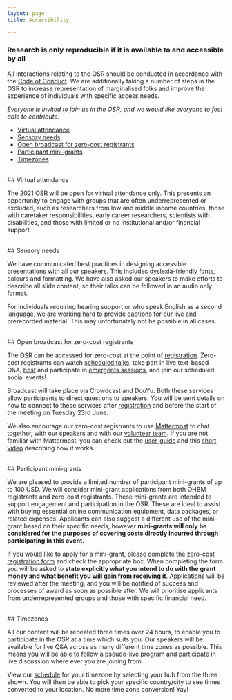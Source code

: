 ```yaml
---
layout: page
title: Accessibility

---
```


### Research is only reproducible if it is available to and accessible by all

<!--img align="right" src="../img/undraw_enter_uhqk.png" alt="future" width="40%"-->

All interactions relating to the OSR should be conducted in accordance with the <a href="https://www.humanbrainmapping.org/i4a/pages/index.cfm?pageid=3846">Code of Conduct</a>. We are additionally taking a number of steps in the OSR to increase representation of marginalised folks and improve the experience of individuals with specific access needs.

*Everyone is invited to join us in the OSR, and we would like everyone to feel able to contribute.*

- [Virtual attendance](#virtual)
- [Sensory needs](#sensory)
- [Open broadcast for zero-cost registrants](#zero-cost)
- [Participant mini-grants](#mini-grants)
- [Timezones](#timezones)

<div id="virtual"></div>
<br>
## Virtual attendance

The 2021 OSR will be open for virtual attendance only. This presents an opportunity to engage with groups that are often underrepresented or excluded,  such as researchers from low and middle income countries, those with caretaker responsibilities, early career researchers, scientists with disabilities, and those with limited or no institutional and/or financial support.

<div id="sensory"></div>
<br>
## Sensory needs

We have communicated best practices in designing accessible presentations with all our speakers. This includes dyslexia-friendly fonts, colours and formatting. We have also asked our speakers to make efforts to describe all slide content, so their talks can be followed in an audio only format.

For individuals requiring hearing support or who speak English as a second language, we are working hard to provide captions for our live and prerecorded material. This may unfortunately not be possible in all cases.

<div id="zero-cost"></div>
<br>
## Open broadcast for zero-cost registrants

The OSR can be accessed for zero-cost at the point of [registration](register.md). Zero-cost registrants can watch [scheduled talks](schedule.html), take part in live text-based Q&A, [host](submit.md) and participate in [emergents sessions](format.md/#emergent), and join our scheduled social events!

Broadcast will take place via Crowdcast and DouYu. Both these services allow participants to direct questions to speakers. You will be sent details on how to connect to these services after [registration](register.md) and before the start of the meeting on Tuesday 23rd June.

We also encourage our zero-cost registrants to use [Mattermost](https://mattermost.brainhack.org) to chat together, with our speakers and with our [volunteer team](volunteers.md). If you are not familiar with Mattermost, you can check out the [user-guide](https://docs.mattermost.com/guides/user.html) and this [short video](https://www.youtube.com/watch?v=eq4yEM5z5SY&list=PL-jqvaPsjQpMqnRgFEw_3fuGQbcVDTpaM&index=5) describing how it works.

<div id="mini-grants"></div>
<br>
## Participant mini-grants

We are pleased to provide a limited number of participant mini-grants of up to 100 USD. We will consider mini-grant applications from both OHBM registrants and zero-cost registrants. These mini-grants are intended to support engagement and participation in the OSR. These are ideal to assist with buying essential online communication equipment, data packages, or related expenses.
Applicants can also suggest a different use of the mini-grant based on their specific needs, however **mini-grants will only be considered for the purposes of covering costs directly incurred through participating in this event.**

If you would like to apply for a mini-grant, please complete the [zero-cost registration form](register.md) and check the appropriate box.
When completing the form you will be asked to **state explicitly what you intend to do with the grant money and what benefit you will gain from receiving it**. Applications will be reviewed after the meeting, and you will be notified of success and processes of award as soon as possible after. We will prioritise applicants from underrepresented groups and those with specific financial need.

<div id="hubs"></div>
<br>
## Timezones 

<!--img align="center" src="../img/OSR_schedule.png" alt="hubs" width="100%"-->

All our content will be repeated three times over 24 hours, to enable you to participate in the OSR at a time which suits you. Our speakers will be available for live Q&A across as many different time zones as possible. This means you will be able to follow a pseudo-live program and participate in live discussion where ever you are joining from.

View our [schedule](schedule.html) for your timezone by selecting your hub from the three shown. You will then be able to pick your specific country/city to see times converted to your location. No more time zone conversion! Yay!
